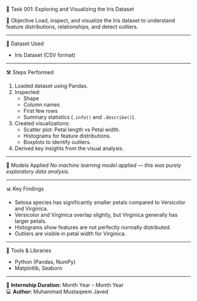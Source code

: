  🌸 Task 001: Exploring and Visualizing the Iris Dataset

 📌 Objective
Load, inspect, and visualize the Iris dataset to understand feature distributions, relationships, and detect outliers.

---

 📂 Dataset Used
- Iris Dataset (CSV format)  

---
 🛠 Steps Performed
1. Loaded dataset using Pandas.
2. Inspected:
   - Shape
   - Column names
   - First few rows
   - Summary statistics (`.info()` and `.describe()`).
3. Created visualizations:
   - Scatter plot: Petal length vs Petal width.
   - Histograms for feature distributions.
   - Boxplots to identify outliers.
4. Derived key insights from the visual analysis.

---

🤖 Models Applied
_No machine learning model applied — this was purely exploratory data analysis._

---

 📊 Key Findings
- Setosa species has significantly smaller petals compared to Versicolor and Virginica.
- Versicolor and Virginica overlap slightly, but Virginica generally has larger petals.
- Histograms show features are not perfectly normally distributed.
- Outliers are visible in petal width for Virginica.

---

🧰 Tools & Libraries
- Python (Pandas, NumPy)
- Matplotlib, Seaborn

---

📅 **Internship Duration:** Month Year – Month Year  
💻 **Author:** Muhammad Mustaqeem Javed
